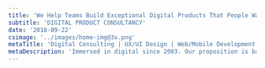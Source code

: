 ```yaml
---
title: 'We Help Teams Build Exceptional Digital Products That People Want to Use'
subtitle: 'DIGITAL PRODUCT CONSULTANCY'
date: '2018-09-22'
csimage: '../images/home-img@3x.png'
metaTitle: 'Digital Consulting | UX/UI Design | Web/Mobile Development'
metaDescription: 'Immersed in digital since 2003. Our proposition is based on three integrated service areas delivered by a seasoned UK digital team. Find out more...'
---
```

